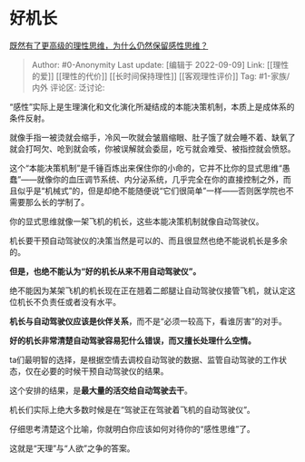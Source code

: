 # 好机长
[既然有了更高级的理性思维，为什么仍然保留感性思维？](https://www.zhihu.com/question/551797595/answer/2665888375)

> Author: #0-Anonymity
> Last update: [编辑于 2022-09-09]
> Link: [[理性的爱]] [[理性的代价]] [[长时间保持理性]] [[客观理性评价]]
> Tag: #1-家族/内外
> 评论区:
> 泛讨论:

“感性”实际上是生理演化和文化演化所凝结成的本能决策机制，本质上是成体系的条件反射。

就像手指一被烫就会缩手，冷风一吹就会皱眉缩眼、肚子饿了就会睡不着、缺氧了就会打呵欠、呛到就会咳，你被误解就会委屈，吃亏就会难受、被指控就会愤怒。

这个“本能决策机制”是千锤百炼出来保住你的小命的，它并不比你的显式思维“愚蠢”——就像你的血压调节系统、内分泌系统，几乎完全在你的直接控制之外，而且似乎是“机械式”的，但是却绝不能随便说“它们很简单”一样——否则医学院也不需要那么长的学制了。

你的显式思维就像一架飞机的机长，这些本能决策机制就像自动驾驶仪。

机长要干预自动驾驶仪的决策当然是可以的、而且很显然也绝不能说机长是多余的。

**但是，也绝不能认为“好的机长从来不用自动驾驶仪”。**

绝不能因为某架飞机的机长现在正在翘着二郎腿让自动驾驶仪接管飞机，就认定这位机长不负责任或者没有水平。

**机长与自动驾驶仪应该是伙伴关系**，而不是“必须一较高下，看谁厉害”的对手。

**好的机长非常清楚自动驾驶容易犯什么错误，而又擅长处理什么空情。**

ta们最明智的选择，是根据空情去调校自动驾驶的数据、监管自动驾驶的工作状态，仅在必要的时候干预自动驾驶仪的结果。

这个安排的结果，是**最大量的活交给自动驾驶去干**。

机长们实际上绝大多数时候是在“驾驶正在驾驶着飞机的自动驾驶仪”。

仔细思考清楚这个比喻，你就明白你应该如何对待你的“感性思维”了。

这就是“天理”与“人欲”之争的答案。
